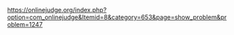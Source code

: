 https://onlinejudge.org/index.php?option=com_onlinejudge&Itemid=8&category=653&page=show_problem&problem=1247